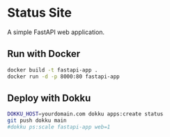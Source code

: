 # Status Site

A simple FastAPI web application.


## Run with Docker

```bash
docker build -t fastapi-app .
docker run -d -p 8000:80 fastapi-app
```


## Deploy with Dokku

```bash
DOKKU_HOST=yourdomain.com dokku apps:create status
git push dokku main
#dokku ps:scale fastapi-app web=1
```
